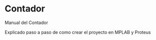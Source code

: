 # Contador

Manual del Contador

Explicado paso a paso de como crear el proyecto en MPLAB y Proteus

